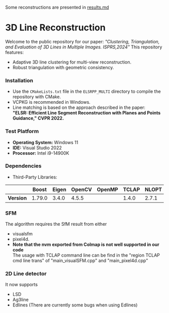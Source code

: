 Some reconstructions are presented in [results.md](https://github.com/weidong-whu/3DLineResconstruction/blob/main/results.md)

# 3D Line Reconstruction

Welcome to the public repository for our paper: *"Clustering, Triangulation, and Evaluation of 3D Lines in Multiple Images. ISPRS,2024"* This repository features:
- Adaptive 3D line clustering for multi-view reconstruction.
- Robust triangulation with geometric consistency.

### Installation

- Use the `CMakeLists.txt` file in the `ELSRPP_MULTI` directory to compile the repository with CMake.
- VCPKG is recommended in Windows.
- Line matching is based on the approach described in the paper:  
  **"ELSR: Efficient Line Segment Reconstruction with Planes and Points Guidance," CVPR 2022.**  

### Test Platform

- **Operating System:** Windows 11
- **IDE:** Visual Studio 2022
- **Processor:** Intel i9-14900K
### Dependencies

- Third-Party Libraries:

|              | Boost  | Eigen | OpenCV | OpenMP | TCLAP | NLOPT |
|--------------|--------|-------|--------|--------|-------|--------|
| **Version**  | 1.79.0 | 3.4.0 | 4.5.5  |        | 1.4.0 | 2.7.1  |


### SFM
The algorithm requires the SfM result from either
-  visualsfm
-  pixel4d.
- **Note that the nvm exported from Colmap is not well supported in our code**  
The usage with TCLAP command line can be find in the "region TCLAP cmd line trans" of "main_visualSFM.cpp" and "main_pixel4d.cpp"

### 2D Line detector
It now supports 
- LSD
- Ag3line
- Edlines (There are currently some bugs when using Edlines)


